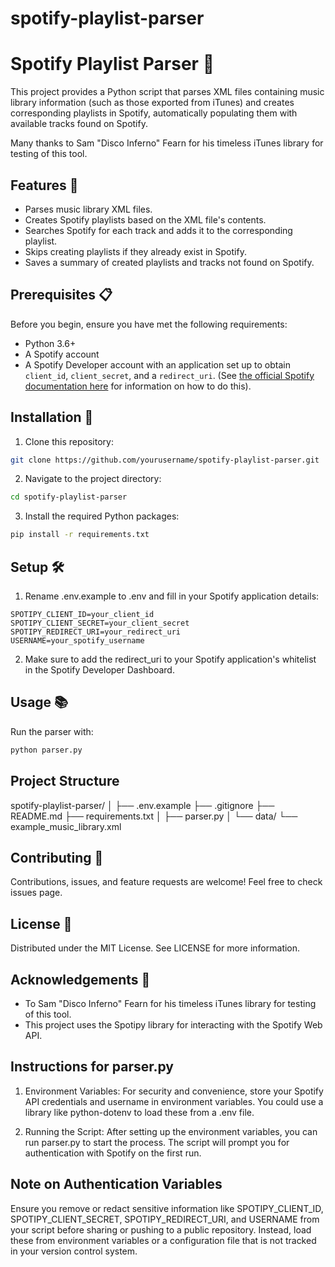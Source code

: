 # spotify-playlist-parser


# Spotify Playlist Parser 🎵

This project provides a Python script that parses XML files containing music library information (such as those exported from iTunes) and creates corresponding playlists in Spotify, automatically populating them with available tracks found on Spotify.


Many thanks to Sam "Disco Inferno" Fearn for his timeless iTunes library for testing of this tool.
## Features 🌟

- Parses music library XML files.
- Creates Spotify playlists based on the XML file's contents.
- Searches Spotify for each track and adds it to the corresponding playlist.
- Skips creating playlists if they already exist in Spotify.
- Saves a summary of created playlists and tracks not found on Spotify.

## Prerequisites 📋

Before you begin, ensure you have met the following requirements:

- Python 3.6+
- A Spotify account
- A Spotify Developer account with an application set up to obtain `client_id`, `client_secret`, and a `redirect_uri`. (See [the official Spotify documentation here](https://developer.spotify.com/documentation/web-api/concepts/apps) for information on how to do this). 

## Installation 🚀

1. Clone this repository:
```bash
git clone https://github.com/yourusername/spotify-playlist-parser.git
```

2. Navigate to the project directory: 
```bash
cd spotify-playlist-parser
```

3. Install the required Python packages:
```bash
pip install -r requirements.txt
```

## Setup 🛠

1. Rename .env.example to .env and fill in your Spotify application details:
```plaintext
SPOTIPY_CLIENT_ID=your_client_id
SPOTIPY_CLIENT_SECRET=your_client_secret
SPOTIPY_REDIRECT_URI=your_redirect_uri
USERNAME=your_spotify_username
```

2. Make sure to add the redirect_uri to your Spotify application's whitelist in the Spotify Developer Dashboard.

## Usage 📚
Run the parser with:
```bash
python parser.py
```

## Project Structure
spotify-playlist-parser/
│
├── .env.example
├── .gitignore
├── README.md
├── requirements.txt
│
├── parser.py
│
└── data/
    └── example_music_library.xml

## Contributing 🤝
Contributions, issues, and feature requests are welcome! Feel free to check issues page.

## License 📝
Distributed under the MIT License. See LICENSE for more information.


## Acknowledgements 🙏
* To Sam "Disco Inferno" Fearn for his timeless iTunes library for testing of this tool.
* This project uses the Spotipy library for interacting with the Spotify Web API.


## Instructions for parser.py
1. Environment Variables: For security and convenience, store your Spotify API credentials and username in environment variables. You could use a library like python-dotenv to load these from a .env file.

2. Running the Script: After setting up the environment variables, you can run parser.py to start the process. The script will prompt you for authentication with Spotify on the first run.

## Note on Authentication Variables
Ensure you remove or redact sensitive information like SPOTIPY_CLIENT_ID, SPOTIPY_CLIENT_SECRET, SPOTIPY_REDIRECT_URI, and USERNAME from your script before sharing or pushing to a public repository. Instead, load these from environment variables or a configuration file that is not tracked in your version control system.
